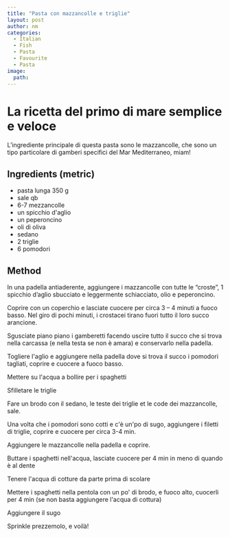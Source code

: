 ```yaml
---
title: "Pasta con mazzancolle e triglie"
layout: post
author: nm
categories:
  - Italian
  - Fish
  - Pasta
  - Favourite 
  - Pasta
image: 
  path: 
---
```

# La ricetta del primo di mare semplice e veloce

L’ingrediente principale di questa pasta sono le mazzancolle, che sono un tipo particolare di gamberi specifici del Mar Mediterraneo, miam!

## Ingredients (metric)

- pasta lunga 350 g
- sale qb
- 6-7 mezzancolle 
- un spicchio d'aglio 
- un peperoncino 
- oli di oliva 
- sedano 
- 2 triglie 
- 6 pomodori 


## Method

In una padella antiaderente, aggiungere i mazzancolle con tutte le “croste”, 1 spicchio d’aglio sbucciato e leggermente schiacciato, olio e peperoncino.

Coprire con un coperchio e lasciate cuocere per circa 3 – 4 minuti a fuoco basso. Nel giro di pochi minuti, i crostacei tirano fuori tutto il loro succo arancione. 

Sgusciate piano piano i gamberetti facendo uscire tutto il succo che si trova nella carcassa (e nella testa se non è amara) e conservarlo nella padella. 

Togliere l'aglio e aggiungere nella padella dove si trova il succo i pomodori tagliati, coprire e cuocere a fuoco basso. 

Mettere su l'acqua a bollire per i spaghetti 

Sfilletare le triglie

Fare un brodo con il sedano, le teste dei triglie et le code dei mazzancolle, sale. 

Una volta che i pomodori sono cotti e c'è un'po di sugo, aggiungere i filetti di triglie, coprire e cuocere per circa 3-4 min.

Aggiungere le mazzancolle nella padella e coprire.

Buttare i spaghetti nell'acqua, lasciate cuocere per 4 min in meno di quando è al dente 

Tenere l'acqua di cotture da parte prima di scolare 

Mettere i spaghetti nella pentola con un po' di brodo, e fuoco alto, cuocerli per 4 min (se non basta aggiungere l'acqua di cottura) 

Aggiungere il sugo 

Sprinkle prezzemolo, e voilà!










